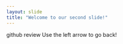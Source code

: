 ```yaml
---
layout: slide
title: "Welcome to our second slide!"
---
```

github review
Use the left arrow to go back!
